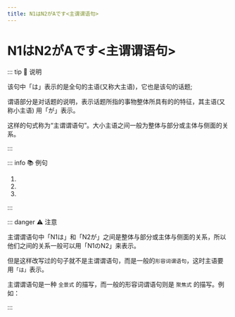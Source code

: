 ```yaml
---
title: N1はN2がAです<主谓谓语句>
---
```


# N1はN2がAです<主谓谓语句>

::: tip :bookmark: 说明

该句中「は」表示的是全句的主语(又称大主语)，它也是该句的话题;

谓语部分是对话题的说明，表示话题所指的事物整体所具有的的特征，其主语(又称小主语) 用「が」表示。

这样的句式称为“主谓谓语句”。大小主语之间一般为整体与部分或主体与侧面的关系。

:::

::: info :books: 例句

1. <grammer-content sentence="[日本語/にほんご]**は**アクセント**が**[難/むずか]しい**です**。" trans="日语的重音很难。" />
2. <grammer-content sentence="[私/わたし]**は**[英語/えいご]**が**[下手/へた]**です**。" trans='我不太擅长英语。' />
3. <grammer-content sentence="この[会/かい]**は**[会費/かいひ]**が**[高/たか]い**です**。" trans='这个协会的会费比较高。' />

:::

::: danger :warning: 注意

主谓谓语句中「N1は」和「N2が」之间是整体与部分或主体与侧面的关系，所以他们之间的关系一般可以用「N1のN2」来表示。

但是这样改写过的句子就不是主谓谓语句，而是一般的`形容词谓语句`，这时主语要用`「は」`表示。

主谓谓语句是一种 `全景式` 的描写，而一般的形容词谓语句则是 `聚焦式` 的描写。例如：

<div class='bunpou-block'>

  <grammer-content sentence="[日本語/にほんご]**の**アクセント**は**[難/むずか]しい**です**。" trans='日语的重音很难。' />

  <grammer-content sentence="[私/わたし]**の**[英語/えいご]**は**[下手/へた]**です**。" trans='我不太擅长英语。' />

  <grammer-content sentence="この[会/かい]**の**[会費/かいひ]**は**[高/たか]い**です**。" trans='这个协会的会费比较高。' />

</div>

:::
